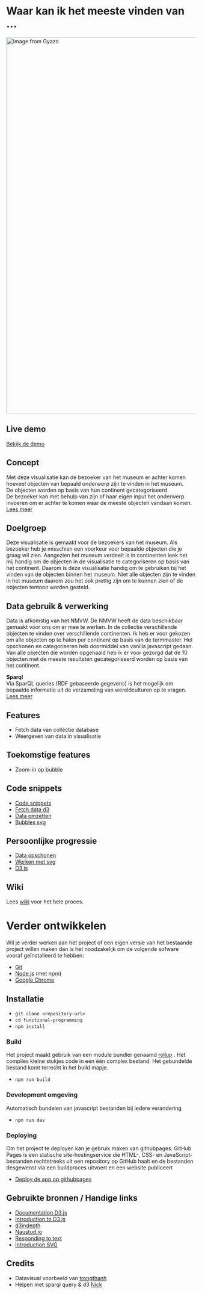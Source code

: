 # Waar kan ik het meeste vinden van ...
<a href="https://gyazo.com/ad38a89d268cb5a20f205c9444fb7dcf"><img src="https://i.gyazo.com/ad38a89d268cb5a20f205c9444fb7dcf.gif" alt="Image from Gyazo" width="1000"/></a>

## Live demo
[Bekijk de demo](https://eyobdejene.github.io/)

## Concept
Met deze visualisatie kan de bezoeker van het museum er achter komen hoeveel objecten van bepaald onderwerp zijn te 
vinden
 in het museum.<br>
De objecten worden op basis van hun continent gecategoriseerd<br>
De bezoeker kan met behulp van zijn of haar eigen input het onderwerp invoeren om er achter te komen waar de meeste 
objecten vandaan komen.<br>
[Lees meer](https://github.com/EyobDejene/functional-programming/wiki/Concept)

## Doelgroep
Deze visualisatie is gemaakt voor de bezoekers van het museum.
Als bezoeker heb je misschien een voorkeur voor bepaalde objecten die je graag wil zien.
Aangezien het museum verdeelt is in continenten leek het mij handig om de objecten in de visualisatie te categoriseren 
op basis van het continent.
Daarom is deze visualisatie handig om te gebruiken bij het vinden van de objecten binnen het museum.
Niet alle objecten zijn te vinden in het museum daarom zou het ook prettig zijn om te kunnen zien of de objecten 
tentoon worden gesteld.

## Data gebruik &  verwerking
Data is afkomstig van het NMVW. De NMVW heeft de data beschikbaar gemaakt voor ons om er mee te werken.
In de collectie verschillende objecten te vinden over verschillende continenten.
Ik heb er voor gekozen om alle objecten op te halen per continent op basis van de termmaster.
Het opschonen en categoriseren heb doormiddel van vanilla javascript gedaan.
Van alle objecten die worden opgehaald heb ik er voor gezorgd dat de 10 objecten met de meeste resultaten 
gecategoriseerd worden op basis van het continent.

**Sparql**<br>
Via SparQL queries (RDF gebaseerde gegevens) is het mogelijk om bepaalde informatie uit de verzameling van 
wereldculturen op te vragen.<br>
[Lees meer](https://github.com/EyobDejene/functional-programming/wiki/Data-query)

## Features
* Fetch data van collectie database
* Weergeven van data in visualisatie

## Toekomstige features
* Zoom-in op bubble

## Code snippets
* [Code snippets](https://github.com/EyobDejene/functional-programming/wiki/Code-snippets)
* [Fetch data d3](https://github.com/EyobDejene/functional-programming/wiki/Code-snippets#fetch-data)
* [Data omzetten](https://github.com/EyobDejene/functional-programming/wiki/Code-snippets#data-omzetten)
* [Bubbles svg](https://github.com/EyobDejene/functional-programming/wiki/Code-snippets#bubbles-svg-d3)

## Persoonlijke progressie

* [Data opschonen](https://github.com/EyobDejene/functional-programming/wiki/Opschonen-enqu%C3%AAte-data) 
* [Werken met svg](https://github.com/EyobDejene/functional-programming/wiki/D3--experimentals#svg-smiley)
* [D3.js](https://github.com/EyobDejene/functional-programming/wiki/D3--experimentals#wat-is-d3)

## Wiki
Lees [wiki](https://github.com/EyobDejene/functional-programming/wiki) voor het hele proces. 

# Verder ontwikkelen
Wil je verder werken aan het project of een eigen versie van het bestaande project willen maken dan is het 
noodzakelijk om de volgende sofware vooraf geïnstalleerd te hebben:

* [Git](https://git-scm.com/)
* [Node.js](https://nodejs.org/) (met npm)
* [Google Chrome](https://google.com/chrome/)

## Installatie
* `git clone <repository-url>`
* `cd functional-programming`
* `npm install`

### Build
Het project maakt gebruik van een module bundler genaamd [rollup](https://rollupjs.org/) .
Het compiles kleine stukjes code in een één complex bestand.
Het gebundelde bestand komt terrecht in het build mapje.

* `npm run build`

### Development omgeving
Automatisch bundelen van javascript bestanden bij iedere verandering

* `npm run dev`

### Deploying
Om het project te deployen kan je gebruik maken van githubpages.
GitHub Pages is een statische site-hostingservice die HTML-, CSS- en JavaScript-bestanden rechtstreeks uit een 
repository op GitHub haalt en de bestanden desgewenst via een buildproces uitvoert en een website publiceert
* [Deploy de app op githubpages](https://pages.github.com/)

## Gebruikte bronnen / Handige links
* [Documentation D3.js](https://github.com/d3/d3/wiki)
* [Introduction to D3.js](https://www.xenonstack.com/blog/d3js/)
* [d3indepth](https://www.d3indepth.com/force-layout/)
* [Naustud.io](https://naustud.io/tech-stack/)
* [Responding to text](https://bl.ocks.org/curran/a683a360b9c78397a0db94ce15f473ce)
* [Introduction SVG](https://learn-the-web.algonquindesign.ca/courses/web-dev-3/svg-smiley-face/)
## Credits
*  Datavisual voorbeeld van [trongthanh](https://github.com/trongthanh/techstack)
*  Helpen met sparql query & d3 [Nick](https://github.com/CountNick)


